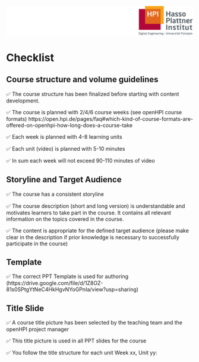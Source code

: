 ![HPI Logo](img/HPI_Logo.png)

# Checklist  

## Course structure and volume guidelines  

<p>&#x2705;
The course structure has been finalized before starting with content development.  

<p>&#x2705;
The course is planned with 2/4/6 course weeks (see openHPI course formats) https://open.hpi.de/pages/faq#which-kind-of-course-formats-are-offered-on-openhpi-how-long-does-a-course-take

<p>&#x2705;
Each week is planned with 4-8 learning units

<p>&#x2705;
Each unit (video) is planned with 5-10 minutes

<p>&#x2705;
In sum each week will not exceed 90-110 minutes of video


## Storyline and Target Audience  

<p>&#x2705;
The course has a consistent storyline

<p>&#x2705;
The course description (short and long version) is understandable and motivates learners to take part in the course. It contains all relevant information on the topics covered in the course.

<p>&#x2705;
The content is appropriate for the defined target audience (please make clear in the description if prior knowledge is necessary to successfully participate in the course)

## Template

<p>&#x2705;
The correct PPT Template is used for authoring (https://drive.google.com/file/d/1Z8OZ-81s0SPtgYtNeC4HkHgvNYoGPnIa/view?usp=sharing)

## Title Slide

<p>&#x2705;
A course title picture has been selected by the teaching team and the openHPI project manager

<p>&#x2705;
This title picture is used in all PPT slides for the course

<p>&#x2705;
You follow the title structure for each unit Week xx, Unit yy: <Title of Unit>

<p>&#x2705;
The Week Title does not exceed 38 chars (including spaces)

<p>&#x2705;
The Unit Title does not exceed 65 chars (including spaces)

## Slide Development: General

<p>&#x2705;
A Graphic Check and Copy Edit is planned by the teaching team

<p>&#x2705;
You stay close to the template

<p>&#x2705;
You always have a graphic or an image on each slide

<p>&#x2705;
You avoid any text heavy slides


## Slide Development: Image

<p>&#x2705;
Always quote the source where the image/graphic comes from

<p>&#x2705;
Graphics (Images and screenshots) are large enough for readability in the videos

<p>&#x2705;
You avoid (complex) animations  


## Slide Development: Speaker Notes

<p>&#x2705;
You plan an intro for each week 

<p>&#x2705;
You plan a transition to the next week/unit at the end of each unit


## Teaching Team

<p>&#x2705;
Course concept must be created 3 months prior to the release of the course

<p>&#x2705;
Create a team of around 3-5 members to assist in the course content management

<p>&#x2705;
Organisation of content creation (e.g. timely recording and post production of videos, preparation of reading materials, etc.)

<p>&#x2705;
Preparation and moderation of editorial meetings for the particular course week

<p>&#x2705;
Approval of weekly platform content as well as coordination of quality assurance

<p>&#x2705;
Coordination of fora and support during the course week (together with team leader)